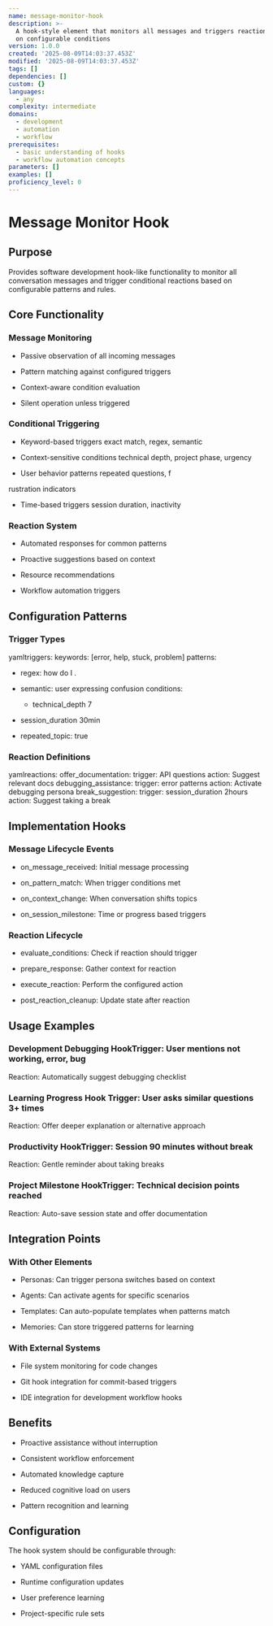 ```yaml
---
name: message-monitor-hook
description: >-
  A hook-style element that monitors all messages and triggers reactions based
  on configurable conditions
version: 1.0.0
created: '2025-08-09T14:03:37.453Z'
modified: '2025-08-09T14:03:37.453Z'
tags: []
dependencies: []
custom: {}
languages:
  - any
complexity: intermediate
domains:
  - development
  - automation
  - workflow
prerequisites:
  - basic understanding of hooks
  - workflow automation concepts
parameters: []
examples: []
proficiency_level: 0
---
```

# Message Monitor Hook

## Purpose

Provides software development hook-like functionality to monitor all conversation messages and trigger conditional reactions based on configurable patterns and rules.

## Core Functionality

### Message Monitoring

- Passive observation of all incoming messages

- Pattern matching against configured triggers

- Context-aware condition evaluation

- Silent operation unless triggered

### Conditional Triggering

- Keyword-based triggers exact match, regex, semantic

- Context-sensitive conditions technical depth, project phase, urgency

- User behavior patterns repeated questions, f

rustration indicators

- Time-based triggers session duration, inactivity

### Reaction System

- Automated responses for common patterns

- Proactive suggestions based on context

- Resource recommendations

- Workflow automation triggers

## Configuration Patterns

### Trigger Types

yamltriggers:
  keywords: [error, help, stuck, problem]  patterns:
  - regex: how do I .

- semantic: user expressing confusion  conditions:
  - technical_depth  7

- session_duration  30min

- repeated_topic: true

### Reaction Definitions

yamlreactions:
  offer_documentation:
  trigger: API questions    action: Suggest relevant docs    debugging_assistance:
  trigger: error patterns    action: Activate debugging persona      break_suggestion:
  trigger: session_duration  2hours    action: Suggest taking a break

## Implementation Hooks

### Message Lifecycle Events

- on_message_received: Initial message processing

- on_pattern_match: When trigger conditions met

- on_context_change: When conversation shifts topics

- on_session_milestone: Time or progress based triggers

### Reaction Lifecycle

- evaluate_conditions: Check if reaction should trigger

- prepare_response: Gather context for reaction

- execute_reaction: Perform the configured action

- post_reaction_cleanup: Update state after reaction

## Usage Examples

### Development Debugging HookTrigger: User mentions not working, error, bug

Reaction: Automatically suggest debugging checklist

### Learning Progress Hook  Trigger: User asks similar questions 3+ times

Reaction: Offer deeper explanation or alternative approach

### Productivity HookTrigger: Session  90 minutes without break

Reaction: Gentle reminder about taking breaks

### Project Milestone HookTrigger: Technical decision points reached

Reaction: Auto-save session state and offer documentation

## Integration Points

### With Other Elements

- Personas: Can trigger persona switches based on context

- Agents: Can activate agents for specific scenarios

- Templates: Can auto-populate templates when patterns match

- Memories: Can store triggered patterns for learning

### With External Systems

- File system monitoring for code changes

- Git hook integration for commit-based triggers

- IDE integration for development workflow hooks

## Benefits

- Proactive assistance without interruption

- Consistent workflow enforcement

- Automated knowledge capture

- Reduced cognitive load on users

- Pattern recognition and learning

## Configuration

The hook system should be configurable through:
  - YAML configuration files

- Runtime configuration updates

- User preference learning

- Project-specific rule sets
